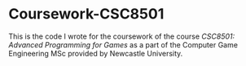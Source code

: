 # Coursework-CSC8501

This is the code I wrote for the coursework of the course *CSC8501: Advanced Programming for Games* as a part of the Computer Game Engineering MSc provided by Newcastle University.
